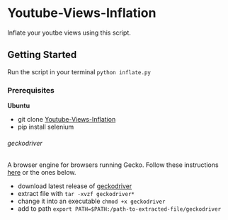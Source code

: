 # Youtube-Views-Inflation
Inflate your youtbe views using this script.

## Getting Started
Run the script in your terminal `python inflate.py`

### Prerequisites

**Ubuntu**
 * git clone [Youtube-Views-Inflation](https://github.com/tatmush/Youtube-Views-Inflation.git)
 * pip install selenium
 ###### geckodriver
 A browser engine for browsers running Gecko.
 Follow these instructions [here](https://askubuntu.com/questions/870530/how-to-install-geckodriver-in-ubuntu#871077) or the ones below.
 * download latest release of [geckodriver](https://github.com/mozilla/geckodriver/releases)
 * extract file with `tar -xvzf geckodriver*`
 * change it into an executable `chmod +x geckodriver`
 * add to path `export PATH=$PATH:/path-to-extracted-file/geckodriver`
